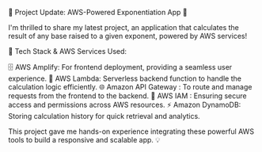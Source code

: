 
🚀 Project Update: AWS-Powered Exponentiation App 🚀

I'm thrilled to share my latest project, an application that calculates the result of any base raised to a given exponent, powered by AWS services!

🔹 Tech Stack & AWS Services Used:

🗄️ AWS Amplify: For frontend deployment, providing a seamless user experience.
 🧮 AWS Lambda: Serverless backend function to handle the calculation logic efficiently.
 🌐 Amazon API Gateway : To route and manage requests from the frontend to the backend.
🔐 AWS IAM : Ensuring secure access and permissions across AWS resources.
⚡ Amazon DynamoDB: Storing calculation history for quick retrieval and analytics.

This project gave me hands-on experience integrating these powerful AWS tools to build a responsive and scalable app. 💡
